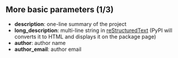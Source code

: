 ## More basic parameters (1/3)

- **description**: one-line summary of the project
- **long_description**: multi-line string in [reStructuredText](http://docutils.sourceforge.net/rst.html) (PyPI will converts it to HTML and displays it on the package page)
- **author**: author name
- **author_email**: author email
